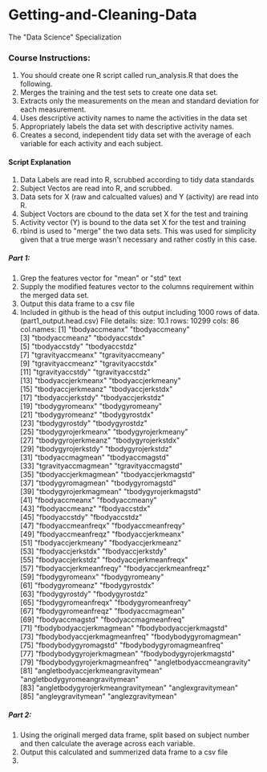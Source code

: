 Getting-and-Cleaning-Data
=========================
The "Data Science" Specialization

### Course Instructions:
1.  You should create one R script called run_analysis.R that does the following. 
2.  Merges the training and the test sets to create one data set.
3.  Extracts only the measurements on the mean and standard deviation for each measurement. 
4.  Uses descriptive activity names to name the activities in the data set
5.  Appropriately labels the data set with descriptive activity names. 
6.  Creates a second, independent tidy data set with the average of each variable for each activity and each subject. 


#### Script Explanation
1.  Data Labels are read into R, scrubbed according to tidy data standards
2.  Subject Vectos are read into R, and scrubbed.
3.  Data sets for X (raw and calcualted values) and Y (activity) are read into R.
4.  Subject Voctors are cbound to the data set X for the test and training 
5.  Activity vector (Y) is bound to the data set X for the test and training
6.  rbind is used to "merge" the two data sets.  This was used for simplicity given that a true merge wasn't necessary and rather costly in this case.

##### Part 1:
1.  Grep the features vector for "mean" or "std" text
2.  Supply the modified features vector to the columns requirement within the merged data set.
3.  Output this data frame to a csv file
4.  Included in github is the head of this output including 1000 rows of data. (part1_output.head.csv)
File details:
size: 10.1
rows: 10299
cols: 86
col.names:
 [1] "tbodyaccmeanx"                     "tbodyaccmeany"                    
 [3] "tbodyaccmeanz"                     "tbodyaccstdx"                     
 [5] "tbodyaccstdy"                      "tbodyaccstdz"                     
 [7] "tgravityaccmeanx"                  "tgravityaccmeany"                 
 [9] "tgravityaccmeanz"                  "tgravityaccstdx"                  
[11] "tgravityaccstdy"                   "tgravityaccstdz"                  
[13] "tbodyaccjerkmeanx"                 "tbodyaccjerkmeany"                
[15] "tbodyaccjerkmeanz"                 "tbodyaccjerkstdx"                 
[17] "tbodyaccjerkstdy"                  "tbodyaccjerkstdz"                 
[19] "tbodygyromeanx"                    "tbodygyromeany"                   
[21] "tbodygyromeanz"                    "tbodygyrostdx"                    
[23] "tbodygyrostdy"                     "tbodygyrostdz"                    
[25] "tbodygyrojerkmeanx"                "tbodygyrojerkmeany"               
[27] "tbodygyrojerkmeanz"                "tbodygyrojerkstdx"                
[29] "tbodygyrojerkstdy"                 "tbodygyrojerkstdz"                
[31] "tbodyaccmagmean"                   "tbodyaccmagstd"                   
[33] "tgravityaccmagmean"                "tgravityaccmagstd"                
[35] "tbodyaccjerkmagmean"               "tbodyaccjerkmagstd"               
[37] "tbodygyromagmean"                  "tbodygyromagstd"                  
[39] "tbodygyrojerkmagmean"              "tbodygyrojerkmagstd"              
[41] "fbodyaccmeanx"                     "fbodyaccmeany"                    
[43] "fbodyaccmeanz"                     "fbodyaccstdx"                     
[45] "fbodyaccstdy"                      "fbodyaccstdz"                     
[47] "fbodyaccmeanfreqx"                 "fbodyaccmeanfreqy"                
[49] "fbodyaccmeanfreqz"                 "fbodyaccjerkmeanx"                
[51] "fbodyaccjerkmeany"                 "fbodyaccjerkmeanz"                
[53] "fbodyaccjerkstdx"                  "fbodyaccjerkstdy"                 
[55] "fbodyaccjerkstdz"                  "fbodyaccjerkmeanfreqx"            
[57] "fbodyaccjerkmeanfreqy"             "fbodyaccjerkmeanfreqz"            
[59] "fbodygyromeanx"                    "fbodygyromeany"                   
[61] "fbodygyromeanz"                    "fbodygyrostdx"                    
[63] "fbodygyrostdy"                     "fbodygyrostdz"                    
[65] "fbodygyromeanfreqx"                "fbodygyromeanfreqy"               
[67] "fbodygyromeanfreqz"                "fbodyaccmagmean"                  
[69] "fbodyaccmagstd"                    "fbodyaccmagmeanfreq"              
[71] "fbodybodyaccjerkmagmean"           "fbodybodyaccjerkmagstd"           
[73] "fbodybodyaccjerkmagmeanfreq"       "fbodybodygyromagmean"             
[75] "fbodybodygyromagstd"               "fbodybodygyromagmeanfreq"         
[77] "fbodybodygyrojerkmagmean"          "fbodybodygyrojerkmagstd"          
[79] "fbodybodygyrojerkmagmeanfreq"      "angletbodyaccmeangravity"         
[81] "angletbodyaccjerkmeangravitymean"  "angletbodygyromeangravitymean"    
[83] "angletbodygyrojerkmeangravitymean" "anglexgravitymean"                
[85] "angleygravitymean"                 "anglezgravitymean"

##### Part 2:
1.  Using the originall merged data frame, split based on subject number and then calculate the average across each variable.
2.  Output this calculated and summerized data frame to a csv file
3.  

